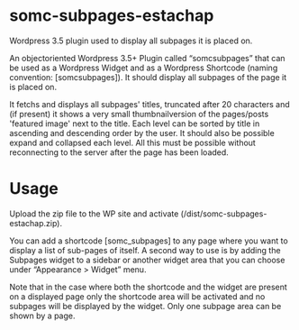 somc-subpages-estachap
======================

Wordpress 3.5 plugin used to display all subpages it is placed on.

An object­oriented Wordpress 3.5+ Plugin called “somc­subpages­<yourgithubname>” that can be used as a Wordpress Widget and as a Wordpress Shortcode (naming convention: [somc­subpages­<yourgithubname>]). It should display
all subpages of the page it is placed on.

It fetchs and displays all subpages' titles, truncated after 20 characters and (if present) it shows a very small thumbnail­version of the pages/posts 'featured image' next to the title. Each level can be sorted by title in ascending and descending order by the user. It should also be possible expand and collapsed each level. All this must be possible without reconnecting to the server after the page has been loaded.

Usage
=====================

Upload the zip file to the WP site and activate (/dist/somc-subpages-estachap.zip).

You can add a shortcode [somc_subpages] to any page where you want to display a list of sub-pages of itself.
A second way to use is by adding the Subpages widget to a sidebar or another widget area that you can choose under “Appearance > Widget” menu. 

Note that in the case where both the shortcode and the widget are present on a displayed page only the shortcode area will be activated and no subpages will be displayed by the widget. Only one subpage area can be shown by a page.
